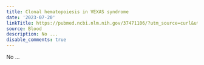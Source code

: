 ```yaml
---
title: Clonal hematopoiesis in VEXAS syndrome
date: '2023-07-20'
linkTitle: https://pubmed.ncbi.nlm.nih.gov/37471106/?utm_source=curl&utm_medium=rss&utm_campaign=journals&utm_content=7603509&fc=None&ff=20230720180406&v=2.17.9.post6+86293ac
source: Blood
description: No ...
disable_comments: true
---
```

No ...